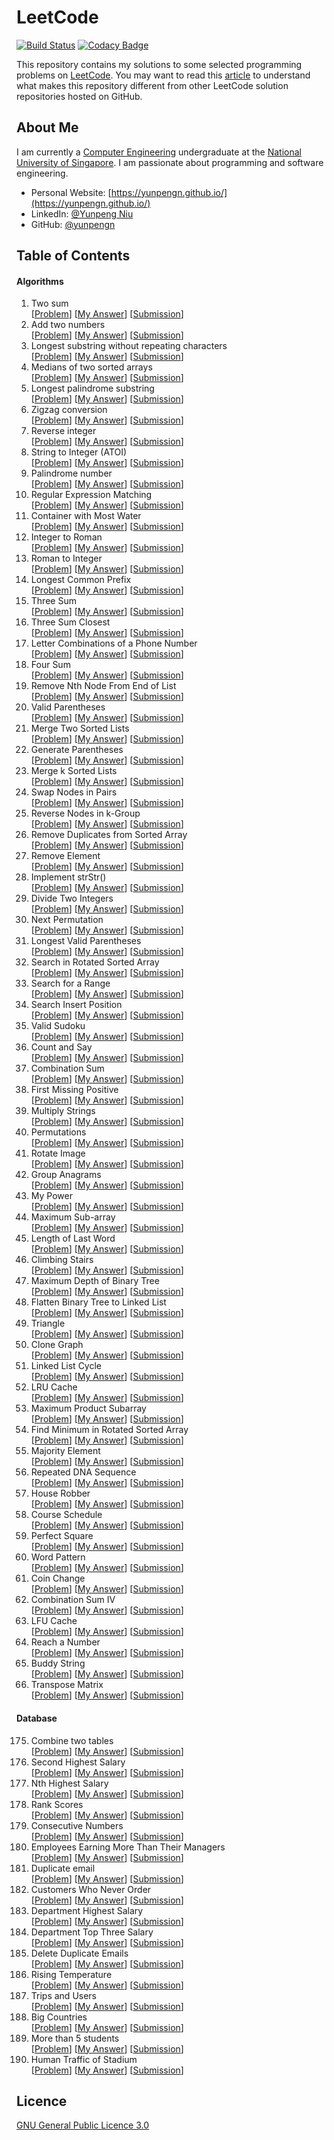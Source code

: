 # LeetCode

[![Build Status](https://travis-ci.org/yunpengn/LeetCode.svg?branch=master)](https://travis-ci.org/yunpengn/LeetCode)
[![Codacy Badge](https://api.codacy.com/project/badge/Grade/089367c33a5a49e0983c02236205473d)](https://www.codacy.com/app/yunpengn/LeetCode?utm_source=github.com&amp;utm_medium=referral&amp;utm_content=yunpengn/LeetCode&amp;utm_campaign=Badge_Grade)

This repository contains my solutions to some selected programming problems on [LeetCode](https://leetcode.com/). You 
may want to read this [article](docs/features.md) to understand what makes this repository different from other LeetCode 
solution repositories hosted on GitHub.

## About Me

I am currently a [Computer Engineering](http://ceg.nus.edu.sg/) undergraduate at the [National University of Singapore](http://www.nus.edu.sg/). 
I am passionate about programming and software engineering.

- Personal Website: [https://yunpengn.github.io/](https://yunpengn.github.io/)
- LinkedIn: [@Yunpeng Niu](https://www.linkedin.com/in/yunpeng-niu/?locale=en_US)
- GitHub: [@yunpengn](https://github.com/yunpengn/)

## Table of Contents

#### Algorithms

1. Two sum<br>
[[Problem](https://leetcode.com/problems/two-sum/description/)] 
[[My Answer](src/main/java/leetcode/sum/TwoSum.java)] 
[[Submission](https://leetcode.com/submissions/detail/136909312/)]
2. Add two numbers<br>
[[Problem](https://leetcode.com/problems/add-two-numbers/description/)] 
[[My Answer](src/main/java/leetcode/list/AddTwoNumbers.java)] 
[[Submission](https://leetcode.com/submissions/detail/136911509/)]
3. Longest substring without repeating characters<br>
[[Problem](https://leetcode.com/problems/longest-substring-without-repeating-characters/description/)] 
[[My Answer](src/main/java/leetcode/string/LongestNonRepeatSubstring.java)] 
[[Submission](https://leetcode.com/submissions/detail/136972086/)]
4. Medians of two sorted arrays<br>
[[Problem](https://leetcode.com/problems/median-of-two-sorted-arrays/description/)] 
[[My Answer](src/main/java/leetcode/list/TwoArrayMedian.java)] 
[[Submission](https://leetcode.com/submissions/detail/136980621/)]
5. Longest palindrome substring<br>
[[Problem](https://leetcode.com/problems/longest-palindromic-substring/description/)] 
[[My Answer](src/main/java/leetcode/LongestPalindrome.java)] 
[[Submission](https://leetcode.com/submissions/detail/139217013/)]
6. Zigzag conversion<br>
[[Problem](https://leetcode.com/problems/zigzag-conversion/description/)] 
[[My Answer](src/main/java/leetcode/string/ZigzagString.java)] 
[[Submission](https://leetcode.com/submissions/detail/139218571/)]
7. Reverse integer<br>
[[Problem](https://leetcode.com/problems/reverse-integer/description/)] 
[[My Answer](src/main/java/leetcode/number/ReverseInteger.java)] 
[[Submission](https://leetcode.com/submissions/detail/139218571/)]
8. String to Integer (ATOI)<br>
[[Problem](https://leetcode.com/problems/string-to-integer-atoi/description/)] 
[[My Answer](src/main/java/leetcode/string/StringToInteger.java)] 
[[Submission](https://leetcode.com/submissions/detail/160471068/)]
9. Palindrome number<br>
[[Problem](https://leetcode.com/problems/palindrome-number/description/)] 
[[My Answer](src/main/java/leetcode/PalindromeNumber.java)] 
[[Submission](https://leetcode.com/submissions/detail/144564924/)]
10. Regular Expression Matching<br>
[[Problem](https://leetcode.com/problems/regular-expression-matching/description/)] 
[[My Answer](src/main/java/leetcode/string/Regex.java)] 
[[Submission](https://leetcode.com/submissions/detail/163619711/)]
11. Container with Most Water<br>
[[Problem](https://leetcode.com/problems/container-with-most-water/description/)] 
[[My Answer](src/main/java/leetcode/WaterContainer.java)] 
[[Submission](https://leetcode.com/submissions/detail/145242545/)]
12. Integer to Roman<br>
[[Problem](https://leetcode.com/problems/integer-to-roman/description/)] 
[[My Answer](src/main/java/leetcode/number/IntegerToRoman.java)] 
[[Submission](https://leetcode.com/submissions/detail/145242545/)]
13. Roman to Integer<br>
[[Problem](https://leetcode.com/problems/roman-to-integer/description/)] 
[[My Answer](src/main/java/leetcode/string/RomanToInteger.java)] 
[[Submission](https://leetcode.com/submissions/detail/160472946/)]
14. Longest Common Prefix<br>
[[Problem](https://leetcode.com/problems/longest-common-prefix/description/)] 
[[My Answer](src/main/java/leetcode/LongestCommonPrefix.java)] 
[[Submission](https://leetcode.com/submissions/detail/160474836/)]
15. Three Sum<br>
[[Problem](https://leetcode.com/problems/3sum/description/)] 
[[My Answer](src/main/java/leetcode/sum/ThreeSum.java)] 
[[Submission](https://leetcode.com/submissions/detail/160154891/)]
16. Three Sum Closest<br>
[[Problem](https://leetcode.com/problems/3sum-closest/description/)] 
[[My Answer](src/main/java/leetcode/sum/ThreeSumClosest.java)] 
[[Submission](https://leetcode.com/submissions/detail/160743725/)]
17. Letter Combinations of a Phone Number<br>
[[Problem](https://leetcode.com/problems/letter-combinations-of-a-phone-number/description/)] 
[[My Answer](src/main/java/leetcode/LetterCombination.java)] 
[[Submission](https://leetcode.com/submissions/detail/160748269/)]
18. Four Sum<br>
[[Problem](https://leetcode.com/problems/4sum/description/)] 
[[My Answer](src/main/java/leetcode/sum/FourSum.java)] 
[[Submission](https://leetcode.com/submissions/detail/160907868/)]
19. Remove Nth Node From End of List<br>
[[Problem](https://leetcode.com/problems/remove-nth-node-from-end-of-list/description/)] 
[[My Answer](src/main/java/leetcode/list/RemoveFromEnd.java)] 
[[Submission](https://leetcode.com/submissions/detail/160922740/)]
20. Valid Parentheses<br>
[[Problem](https://leetcode.com/problems/roman-to-integer/description/)] 
[[My Answer](src/main/java/leetcode/string/ValidParentheses.java)] 
[[Submission](https://leetcode.com/submissions/detail/159054217/)]
21. Merge Two Sorted Lists<br>
[[Problem](https://leetcode.com/problems/merge-two-sorted-lists/description/)] 
[[My Answer](src/main/java/leetcode/list/MergeLists.java)] 
[[Submission](https://leetcode.com/submissions/detail/164037595/)]
22. Generate Parentheses<br>
[[Problem](https://leetcode.com/problems/generate-parentheses/description/)] 
[[My Answer](src/main/java/leetcode/string/GenerateParentheses.java)] 
[[Submission](https://leetcode.com/submissions/detail/163088263/)]
23. Merge k Sorted Lists<br>
[[Problem](https://leetcode.com/problems/merge-k-sorted-lists/description/)] 
[[My Answer](src/main/java/leetcode/list/MergeLists.java)] 
[[Submission](https://leetcode.com/submissions/detail/160949830/)]
24. Swap Nodes in Pairs<br>
[[Problem](https://leetcode.com/problems/swap-nodes-in-pairs/description/)] 
[[My Answer](src/main/java/leetcode/list/SwapPairs.java)] 
[[Submission](https://leetcode.com/submissions/detail/160952855/)]
25. Reverse Nodes in k-Group<br>
[[Problem](https://leetcode.com/problems/reverse-nodes-in-k-group/description/)] 
[[My Answer](src/main/java/leetcode/list/ReverseNodes.java)] 
[[Submission](https://leetcode.com/submissions/detail/160952855/)]
26. Remove Duplicates from Sorted Array<br>
[[Problem](https://leetcode.com/problems/remove-duplicates-from-sorted-array/description/)] 
[[My Answer](src/main/java/leetcode/list/RemoveDuplicates.java)] 
[[Submission](https://leetcode.com/submissions/detail/160955157/)]
27. Remove Element<br>
[[Problem](https://leetcode.com/problems/remove-element/description/)] 
[[My Answer](src/main/java/leetcode/list/RemoveElement.java)] 
[[Submission](https://leetcode.com/submissions/detail/161058918/)]
28. Implement strStr()<br>
[[Problem](https://leetcode.com/problems/implement-strstr/description/)] 
[[My Answer](src/main/java/leetcode/string/StrStr.java)] 
[[Submission](https://leetcode.com/submissions/detail/161066433/)]
29. Divide Two Integers<br>
[[Problem](https://leetcode.com/problems/divide-two-integers/description/)] 
[[My Answer](src/main/java/leetcode/math/Divide.java)] 
[[Submission](https://leetcode.com/submissions/detail/161259238/)]
31. Next Permutation<br>
[[Problem](https://leetcode.com/problems/next-permutation/description/)] 
[[My Answer](src/main/java/leetcode/list/NextPermutation.java)] 
[[Submission](https://leetcode.com/submissions/detail/162335199/)]
32. Longest Valid Parentheses<br>
[[Problem](https://leetcode.com/problems/longest-valid-parentheses/)] 
[[My Answer](src/main/java/leetcode/string/LongestValidParentheses.java)] 
[[Submission](https://leetcode.com/submissions/detail/163104196/)]
33. Search in Rotated Sorted Array<br>
[[Problem](https://leetcode.com/problems/search-in-rotated-sorted-array/description/)] 
[[My Answer](src/main/java/leetcode/search/SearchRotated.java)] 
[[Submission](https://leetcode.com/submissions/detail/162041193/)]
34. Search for a Range<br>
[[Problem](https://leetcode.com/problems/search-for-a-range/description/)] 
[[My Answer](src/main/java/leetcode/search/SearchRange.java)] 
[[Submission](https://leetcode.com/submissions/detail/162032654/)]
35. Search Insert Position<br>
[[Problem](https://leetcode.com/problems/search-insert-position/description/)] 
[[My Answer](src/main/java/leetcode/search/SearchInsert.java)] 
[[Submission](https://leetcode.com/submissions/detail/161073197/)]
36. Valid Sudoku<br>
[[Problem](https://leetcode.com/problems/valid-sudoku/description/)] 
[[My Answer](src/main/java/leetcode/list/ValidSudoku.java)] 
[[Submission](https://leetcode.com/submissions/detail/162164183/)]
38. Count and Say<br>
[[Problem](https://leetcode.com/problems/count-and-say/description/)] 
[[My Answer](src/main/java/leetcode/CountAndSay.java)] 
[[Submission](https://leetcode.com/submissions/detail/163374732/)]
39. Combination Sum<br>
[[Problem](https://leetcode.com/problems/combination-sum/description/)] 
[[My Answer](src/main/java/leetcode/sum/CombinationSum.java)] 
[[Submission](https://leetcode.com/submissions/detail/162349212/)]
41. First Missing Positive<br>
[[Problem](https://leetcode.com/problems/first-missing-positive/description/)] 
[[My Answer](src/main/java/leetcode/list/FirstMissingPositive.java)] 
[[Submission](https://leetcode.com/submissions/detail/163086184/)]
43. Multiply Strings<br>
[[Problem](https://leetcode.com/problems/multiply-strings/description/)] 
[[My Answer](src/main/java/leetcode/string/MultipleStrings.java)] 
[[Submission](https://leetcode.com/submissions/detail/163066312/)]
46. Permutations<br>
[[Problem](https://leetcode.com/problems/permutations/description/)] 
[[My Answer](src/main/java/leetcode/list/Permutation.java)] 
[[Submission](https://leetcode.com/submissions/detail/162927075/)]
48. Rotate Image<br>
[[Problem](https://leetcode.com/problems/rotate-image/description/)] 
[[My Answer](src/main/java/leetcode/matrix/RotateImage.java)] 
[[Submission](https://leetcode.com/submissions/detail/163036266/)]
49. Group Anagrams<br>
[[Problem](https://leetcode.com/problems/group-anagrams/description/)] 
[[My Answer](src/main/java/leetcode/GroupAnagrams.java)] 
[[Submission](https://leetcode.com/submissions/detail/163056899/)]
50. My Power<br>
[[Problem](https://leetcode.com/problems/powx-n/description/)] 
[[My Answer](src/main/java/leetcode/math/MyPower.java)] 
[[Submission](https://leetcode.com/submissions/detail/153032047/)]
53. Maximum Sub-array<br>
[[Problem](https://leetcode.com/problems/maximum-subarray/description/)] 
[[My Answer](src/main/java/leetcode/list/MaxSubArray.java)] 
[[Submission](https://leetcode.com/submissions/detail/163380966/)]
58. Length of Last Word<br>
[[Problem](https://leetcode.com/problems/length-of-last-word/description/)] 
[[My Answer](src/main/java/leetcode/string/LengthLastWord.java)] 
[[Submission](https://leetcode.com/submissions/detail/163413222/)]
70. Climbing Stairs<br>
[[Problem](https://leetcode.com/problems/climbing-stairs/description/)] 
[[My Answer](src/main/java/leetcode/ClimbStairs.java)] 
[[Submission](https://leetcode.com/submissions/detail/164250672/)]
104. Maximum Depth of Binary Tree<br>
[[Problem](https://leetcode.com/problems/maximum-depth-of-binary-tree/description/)] 
[[My Answer](src/main/java/leetcode/tree/MaximumDepth.java)] 
[[Submission](https://leetcode.com/submissions/detail/159213498/)]
114. Flatten Binary Tree to Linked List<br>
[[Problem](https://leetcode.com/problems/flatten-binary-tree-to-linked-list/description/)] 
[[My Answer](src/main/java/leetcode/tree/FlattenTree.java)] 
[[Submission](https://leetcode.com/submissions/detail/159213228/)]
120. Triangle<br>
[[Problem](https://leetcode.com/problems/triangle/description/)] 
[[My Answer](src/main/java/leetcode/TriangleMinPath.java)] 
[[Submission](https://leetcode.com/submissions/detail/156729228/)]
133. Clone Graph<br>
[[Problem](https://leetcode.com/problems/clone-graph/description/)] 
[[My Answer](src/main/java/leetcode/graph/CloneGraph.java)] 
[[Submission](https://leetcode.com/submissions/detail/164381602/)]
141. Linked List Cycle<br>
[[Problem](https://leetcode.com/problems/linked-list-cycle/description/)] 
[[My Answer](src/main/java/leetcode/list/LinkedListCycle.java)] 
[[Submission](https://leetcode.com/submissions/detail/159065345/)]
146. LRU Cache<br>
[[Problem](https://leetcode.com/problems/lru-cache/description/)] 
[[My Answer](src/main/java/leetcode/cache/LruCache.java)] 
[[Submission](https://leetcode.com/submissions/detail/164402246/)]
152. Maximum Product Subarray<br>
[[Problem](https://leetcode.com/problems/maximum-product-subarray/description/)] 
[[My Answer](src/main/java/leetcode/list/MaxProductSubArray.java)] 
[[Submission](https://leetcode.com/submissions/detail/164185141/)]
153. Find Minimum in Rotated Sorted Array<br>
[[Problem](https://leetcode.com/problems/find-minimum-in-rotated-sorted-array/description/)] 
[[My Answer](src/main/java/leetcode/search/RotatedMinimum.java)] 
[[Submission](https://leetcode.com/submissions/detail/164199152/)]
169. Majority Element<br>
[[Problem](https://leetcode.com/problems/majority-element/description/)] 
[[My Answer](src/main/java/leetcode/list/MajorityElement.java)] 
[[Submission](https://leetcode.com/submissions/detail/159211732/)]
187. Repeated DNA Sequence<br>
[[Problem](https://leetcode.com/problems/repeated-dna-sequences/description/)] 
[[My Answer](src/main/java/leetcode/RepeatedDNA.java)] 
[[Submission](https://leetcode.com/submissions/detail/159212182//)]
198. House Robber<br>
[[Problem](https://leetcode.com/problems/house-robber/description/)] 
[[My Answer](src/main/java/leetcode/HouseRobber.java)] 
[[Submission](https://leetcode.com/submissions/detail/164264688/)]
207. Course Schedule<br>
[[Problem](https://leetcode.com/problems/course-schedule/description/)] 
[[My Answer](src/main/java/leetcode/graph/CourseSchedule.java)] 
[[Submission](https://leetcode.com/submissions/detail/164392355/)]
279. Perfect Square<br>
[[Problem](https://leetcode.com/problems/perfect-squares/description/)] 
[[My Answer](src/main/java/leetcode/PerfectSquare.java)] 
[[Submission](https://leetcode.com/submissions/detail/156877950/)]
290. Word Pattern<br>
[[Problem](https://leetcode.com/problems/word-pattern/description/)] 
[[My Answer](src/main/java/leetcode/string/WordPattern.java)] 
[[Submission](https://leetcode.com/submissions/detail/159062813/)]
322. Coin Change<br>
[[Problem](https://leetcode.com/problems/coin-change/description/)] 
[[My Answer](src/main/java/leetcode/CoinChange.java)] 
[[Submission](https://leetcode.com/submissions/detail/164253498/)]
377. Combination Sum IV<br>
[[Problem](https://leetcode.com/problems/combination-sum-iv/description/)] 
[[My Answer](src/main/java/leetcode/sum/CombinationSum.java)] 
[[Submission](https://leetcode.com/submissions/detail/164262367/)]
460. LFU Cache<br>
[[Problem](https://leetcode.com/problems/lfu-cache/description/)] 
[[My Answer](src/main/java/leetcode/cache/LfuCache.java)] 
[[Submission](https://leetcode.com/submissions/detail/164429628/)]
745. Reach a Number<br>
[[Problem](https://leetcode.com/problems/reach-a-number/description/)] 
[[My Answer](src/main/java/leetcode/math/ReachNumber.java)] 
[[Submission](https://leetcode.com/submissions/detail/159060358/)]
859. Buddy String<br>
[[Problem](https://leetcode.com/problems/buddy-strings/description/)] 
[[My Answer](src/main/java/leetcode/string/BuddyString.java)] 
[[Submission](https://leetcode.com/submissions/detail/160468546/)]
867. Transpose Matrix<br>
[[Problem](https://leetcode.com/problems/transpose-matrix/description/)] 
[[My Answer](src/main/java/leetcode/matrix/Transpose.java)] 
[[Submission](https://leetcode.com/submissions/detail/164041240/)]

#### Database

175. Combine two tables<br>
[[Problem](https://leetcode.com/problems/combine-two-tables/description/)] 
[[My Answer](src/main/java/sql/CombineTable.sql)] 
[[Submission](https://leetcode.com/submissions/detail/139218896/)]
176. Second Highest Salary<br>
[[Problem](https://leetcode.com/problems/second-highest-salary/description/)] 
[[My Answer](src/main/java/sql/SecondHighestSalary.sql)] 
[[Submission](https://leetcode.com/submissions/detail/139219541/)]
177. Nth Highest Salary<br>
[[Problem](https://leetcode.com/problems/nth-highest-salary/description/)] 
[[My Answer](src/main/java/sql/NthHighestSalary.sql)] 
[[Submission](https://leetcode.com/submissions/detail/139220171/)]
178. Rank Scores<br>
[[Problem](https://leetcode.com/problems/rank-scores/description/)] 
[[My Answer](src/main/java/sql/RankScores.sql)] 
[[Submission](https://leetcode.com/submissions/detail/139305415/)]
179. Consecutive Numbers<br>
[[Problem](https://leetcode.com/problems/consecutive-numbers/description/)] 
[[My Answer](src/main/java/sql/ConsecutiveThreeTimes.sql)] 
[[Submission](https://leetcode.com/submissions/detail/139315209/)]
180. Employees Earning More Than Their Managers<br>
[[Problem](https://leetcode.com/problems/employees-earning-more-than-their-managers/description/)] 
[[My Answer](src/main/java/sql/EarnEmployee.sql)] 
[[Submission](https://leetcode.com/submissions/detail/139316597/)]
181. Duplicate email<br>
[[Problem](https://leetcode.com/problems/duplicate-emails/description/)] 
[[My Answer](src/main/java/sql/DuplicateEmail.sql)] 
[[Submission](https://leetcode.com/submissions/detail/139317202/)]
182. Customers Who Never Order<br>
[[Problem](https://leetcode.com/problems/customers-who-never-order/description/)] 
[[My Answer](src/main/java/sql/CustomerNeverOrder.sql)] 
[[Submission](https://leetcode.com/submissions/detail/139318348/)]
183. Department Highest Salary<br>
[[Problem](https://leetcode.com/problems/department-highest-salary/description/)] 
[[My Answer](src/main/java/sql/DepartmentHighest.sql)] 
[[Submission](https://leetcode.com/submissions/detail/139325195/)]
184. Department Top Three Salary<br>
[[Problem](https://leetcode.com/problems/department-top-three-salaries/description/)] 
[[My Answer](src/main/java/sql/DepartmentTopThree.sql)] 
[[Submission](https://leetcode.com/submissions/detail/139326809/)]
196. Delete Duplicate Emails<br>
[[Problem](https://leetcode.com/problems/department-top-three-salaries/description/)] 
[[My Answer](src/main/java/sql/DeleteDuplicateEmail.sql)] 
[[Submission](https://leetcode.com/submissions/detail/139327803/)]
197. Rising Temperature<br>
[[Problem](https://leetcode.com/problems/rising-temperature/description/)] 
[[My Answer](src/main/java/sql/RisingTemperature.sql)] 
[[Submission](https://leetcode.com/submissions/detail/139329452/)]
262. Trips and Users<br>
[[Problem](https://leetcode.com/problems/trips-and-users/description/)] 
[[My Answer](src/main/java/sql/TripsUsers.sql)] 
[[Submission](https://leetcode.com/submissions/detail/139330730/)]
595. Big Countries<br>
[[Problem](https://leetcode.com/problems/big-countries/description/)] 
[[My Answer](src/main/java/sql/BigCountries.sql)] 
[[Submission](https://leetcode.com/submissions/detail/139331256/)]
596. More than 5 students<br>
[[Problem](https://leetcode.com/problems/classes-more-than-5-students/description/)] 
[[My Answer](src/main/java/sql/MoreThanFiveStudents.sql)] 
[[Submission](https://leetcode.com/submissions/detail/144565425/)]
601. Human Traffic of Stadium<br>
[[Problem](https://leetcode.com/problems/human-traffic-of-stadium/description/)] 
[[My Answer](src/main/java/sql/HumanTraffic.sql)] 
[[Submission](https://leetcode.com/submissions/detail/159048409/)]

## Licence

[GNU General Public Licence 3.0](LICENSE)
